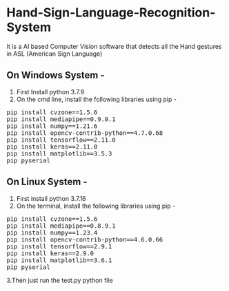 # Hand-Sign-Language-Recognition-System
It is a AI based Computer Vision software that detects all the Hand gestures in ASL (American Sign Language) 

## On Windows System -
1. First Install python 3.7.9
2. On the cmd line, install the following libraries using pip - 

<pre>
pip install cvzone==1.5.6
pip install mediapipe==0.9.0.1
pip install numpy==1.21.6
pip install opencv-contrib-python==4.7.0.68
pip install tensorflow==2.11.0
pip install keras==2.11.0
pip install matplotlib==3.5.3
pip pyserial
</pre>


## On Linux System -
1. First install python 3.7.16
2. On the terminal, install the following libraries using pip -

<pre>
pip install cvzone==1.5.6
pip install mediapipe==0.8.9.1
pip install numpy==1.23.4
pip install opencv-contrib-python==4.6.0.66 
pip install tensorflow==2.9.1 
pip install keras==2.9.0 
pip install matplotlib==3.6.1
pip pyserial
</pre>


3.Then just run the test.py python file
